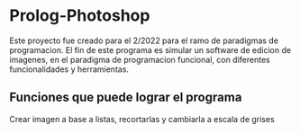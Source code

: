# Prolog-Photoshop

Este proyecto fue creado para el 2/2022 para el ramo de paradigmas de programacion. El fin de este programa es simular un software de edicion de imagenes, en el paradigma de programacion funcional, con diferentes funcionalidades y herramientas.


## Funciones que puede lograr el programa

Crear imagen a base a listas, recortarlas y cambiarla a escala de grises
